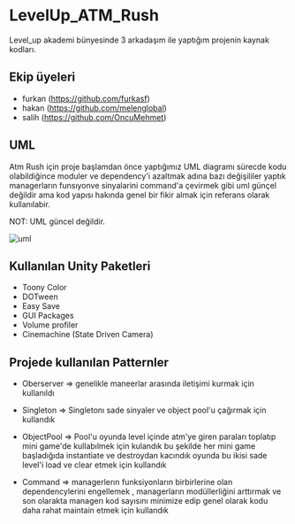 
# LevelUp_ATM_Rush

Level_up akademi bünyesinde 3 arkadaşım ile yaptığım projenin 
kaynak kodları.




## Ekip üyeleri

- furkan (https://github.com/furkasf)
- hakan (https://github.com/melenglobal)
- salih (https://github.com/OncuMehmet)


## UML

Atm Rush için proje başlamdan önce yaptığımız UML diagramı sürecde
kodu olabildiğince moduler ve dependency'i azaltmak adına bazı
değişililer yaptık managerların funsıyonve sinyalarini command'a
çevirmek gibi uml günçel değildir ama kod yapısı hakında genel bir fikir
almak için referans olarak kullanılabir.

NOT: UML güncel değildir.

![uml](https://user-images.githubusercontent.com/60402673/182665180-c8ad89c5-7a3e-4be7-8063-7ce6581f6c92.png)

## Kullanılan Unity Paketleri

- Toony Color
- DOTween
- Easy Save
- GUI Packages
- Volume profiler
- Cinemachine (State Driven Camera)


## Projede kullanılan Patternler

- Oberserver => genelikle maneerlar arasında iletişimi kurmak için
kullanıldı

- Singleton => Singletonı sade sinyaler ve object pool'u çağırmak
için kullandık

- ObjectPool => Pool'u oyunda level içinde atm'ye giren paraları
toplatıp mini game'de kullabılmek için kulandık bu şekilde her
mini game başladığıda instantiate ve destroydan kacındık oyunda
bu ikisi sade level'i load ve clear etmek için kullandık

- Command => managerlerın funksiyonların birbirlerine olan dependencylerini engellemek , managerların modüllerliğini arttırmak ve son olarakta 
    managerı kod sayısını minimize edip genel olarak kodu daha rahat maintain
    etmek için kullandık 



